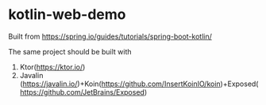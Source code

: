 # kotlin-web-demo

Built from https://spring.io/guides/tutorials/spring-boot-kotlin/

The same project should be built with 

1. Ktor(https://ktor.io/) <br />
2. Javalin (https://javalin.io/)+Koin(https://github.com/InsertKoinIO/koin)+Exposed(https://github.com/JetBrains/Exposed)
